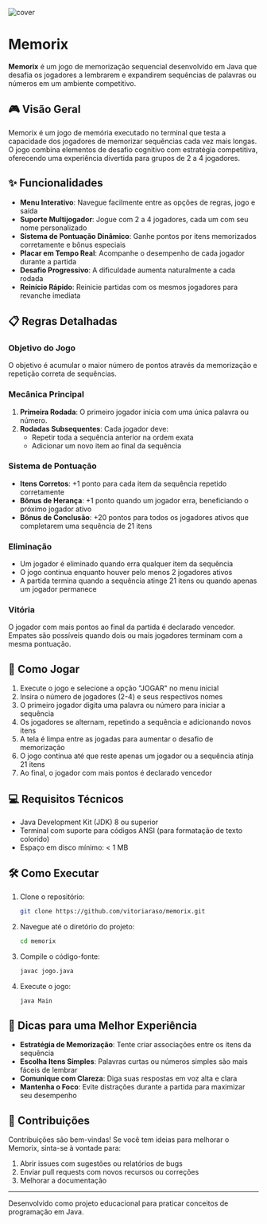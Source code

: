 ![cover](https://i.imgur.com/1jzBaA0.png "Cover")

# Memorix

**Memorix** é um jogo de memorização sequencial desenvolvido em Java que desafia os jogadores a lembrarem e expandirem sequências de palavras ou números em um ambiente competitivo.

## 🎮 Visão Geral

Memorix é um jogo de memória executado no terminal que testa a capacidade dos jogadores de memorizar sequências cada vez mais longas. O jogo combina elementos de desafio cognitivo com estratégia competitiva, oferecendo uma experiência divertida para grupos de 2 a 4 jogadores.

## ✨ Funcionalidades

- **Menu Interativo**: Navegue facilmente entre as opções de regras, jogo e saída
- **Suporte Multijogador**: Jogue com 2 a 4 jogadores, cada um com seu nome personalizado
- **Sistema de Pontuação Dinâmico**: Ganhe pontos por itens memorizados corretamente e bônus especiais
- **Placar em Tempo Real**: Acompanhe o desempenho de cada jogador durante a partida
- **Desafio Progressivo**: A dificuldade aumenta naturalmente a cada rodada
- **Reinício Rápido**: Reinicie partidas com os mesmos jogadores para revanche imediata

## 📋 Regras Detalhadas

### Objetivo do Jogo
O objetivo é acumular o maior número de pontos através da memorização e repetição correta de sequências.

### Mecânica Principal
1. **Primeira Rodada**: O primeiro jogador inicia com uma única palavra ou número.
2. **Rodadas Subsequentes**: Cada jogador deve:
   - Repetir toda a sequência anterior na ordem exata
   - Adicionar um novo item ao final da sequência

### Sistema de Pontuação
- **Itens Corretos**: +1 ponto para cada item da sequência repetido corretamente
- **Bônus de Herança**: +1 ponto quando um jogador erra, beneficiando o próximo jogador ativo
- **Bônus de Conclusão**: +20 pontos para todos os jogadores ativos que completarem uma sequência de 21 itens

### Eliminação
- Um jogador é eliminado quando erra qualquer item da sequência
- O jogo continua enquanto houver pelo menos 2 jogadores ativos
- A partida termina quando a sequência atinge 21 itens ou quando apenas um jogador permanece

### Vitória
O jogador com mais pontos ao final da partida é declarado vencedor. Empates são possíveis quando dois ou mais jogadores terminam com a mesma pontuação.

## 🚀 Como Jogar

1. Execute o jogo e selecione a opção "JOGAR" no menu inicial
2. Insira o número de jogadores (2-4) e seus respectivos nomes
3. O primeiro jogador digita uma palavra ou número para iniciar a sequência
4. Os jogadores se alternam, repetindo a sequência e adicionando novos itens
5. A tela é limpa entre as jogadas para aumentar o desafio de memorização
6. O jogo continua até que reste apenas um jogador ou a sequência atinja 21 itens
7. Ao final, o jogador com mais pontos é declarado vencedor

## 💻 Requisitos Técnicos

- Java Development Kit (JDK) 8 ou superior
- Terminal com suporte para códigos ANSI (para formatação de texto colorido)
- Espaço em disco mínimo: < 1 MB

## 🛠️ Como Executar

1. Clone o repositório:
   ```bash
   git clone https://github.com/vitoriaraso/memorix.git
   ```

2. Navegue até o diretório do projeto:
   ```bash
   cd memorix
   ```

3. Compile o código-fonte:
   ```bash
   javac jogo.java
   ```

4. Execute o jogo:
   ```bash
   java Main
   ```

## 📝 Dicas para uma Melhor Experiência

- **Estratégia de Memorização**: Tente criar associações entre os itens da sequência
- **Escolha Itens Simples**: Palavras curtas ou números simples são mais fáceis de lembrar
- **Comunique com Clareza**: Diga suas respostas em voz alta e clara
- **Mantenha o Foco**: Evite distrações durante a partida para maximizar seu desempenho

## 👥 Contribuições

Contribuições são bem-vindas! Se você tem ideias para melhorar o Memorix, sinta-se à vontade para:

1. Abrir issues com sugestões ou relatórios de bugs
2. Enviar pull requests com novos recursos ou correções
3. Melhorar a documentação

---

Desenvolvido como projeto educacional para praticar conceitos de programação em Java.
